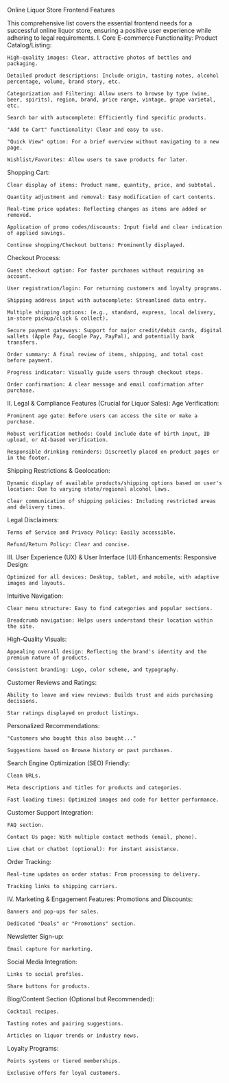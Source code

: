 Online Liquor Store Frontend Features

This comprehensive list covers the essential frontend needs for a successful online liquor store, ensuring a positive user experience while adhering to legal requirements.
I. Core E-commerce Functionality:
Product Catalog/Listing:

    High-quality images: Clear, attractive photos of bottles and packaging.

    Detailed product descriptions: Include origin, tasting notes, alcohol percentage, volume, brand story, etc.

    Categorization and Filtering: Allow users to browse by type (wine, beer, spirits), region, brand, price range, vintage, grape varietal, etc.

    Search bar with autocomplete: Efficiently find specific products.

    "Add to Cart" functionality: Clear and easy to use.

    "Quick View" option: For a brief overview without navigating to a new page.

    Wishlist/Favorites: Allow users to save products for later.

Shopping Cart:

    Clear display of items: Product name, quantity, price, and subtotal.

    Quantity adjustment and removal: Easy modification of cart contents.

    Real-time price updates: Reflecting changes as items are added or removed.

    Application of promo codes/discounts: Input field and clear indication of applied savings.

    Continue shopping/Checkout buttons: Prominently displayed.

Checkout Process:

    Guest checkout option: For faster purchases without requiring an account.

    User registration/login: For returning customers and loyalty programs.

    Shipping address input with autocomplete: Streamlined data entry.

    Multiple shipping options: (e.g., standard, express, local delivery, in-store pickup/click & collect).

    Secure payment gateways: Support for major credit/debit cards, digital wallets (Apple Pay, Google Pay, PayPal), and potentially bank transfers.

    Order summary: A final review of items, shipping, and total cost before payment.

    Progress indicator: Visually guide users through checkout steps.

    Order confirmation: A clear message and email confirmation after purchase.

II. Legal & Compliance Features (Crucial for Liquor Sales):
Age Verification:

    Prominent age gate: Before users can access the site or make a purchase.

    Robust verification methods: Could include date of birth input, ID upload, or AI-based verification.

    Responsible drinking reminders: Discreetly placed on product pages or in the footer.

Shipping Restrictions & Geolocation:

    Dynamic display of available products/shipping options based on user's location: Due to varying state/regional alcohol laws.

    Clear communication of shipping policies: Including restricted areas and delivery times.

Legal Disclaimers:

    Terms of Service and Privacy Policy: Easily accessible.

    Refund/Return Policy: Clear and concise.

III. User Experience (UX) & User Interface (UI) Enhancements:
Responsive Design:

    Optimized for all devices: Desktop, tablet, and mobile, with adaptive images and layouts.

Intuitive Navigation:

    Clear menu structure: Easy to find categories and popular sections.

    Breadcrumb navigation: Helps users understand their location within the site.

High-Quality Visuals:

    Appealing overall design: Reflecting the brand's identity and the premium nature of products.

    Consistent branding: Logo, color scheme, and typography.

Customer Reviews and Ratings:

    Ability to leave and view reviews: Builds trust and aids purchasing decisions.

    Star ratings displayed on product listings.

Personalized Recommendations:

    "Customers who bought this also bought..."

    Suggestions based on Browse history or past purchases.

Search Engine Optimization (SEO) Friendly:

    Clean URLs.

    Meta descriptions and titles for products and categories.

    Fast loading times: Optimized images and code for better performance.

Customer Support Integration:

    FAQ section.

    Contact Us page: With multiple contact methods (email, phone).

    Live chat or chatbot (optional): For instant assistance.

Order Tracking:

    Real-time updates on order status: From processing to delivery.

    Tracking links to shipping carriers.

IV. Marketing & Engagement Features:
Promotions and Discounts:

    Banners and pop-ups for sales.

    Dedicated "Deals" or "Promotions" section.

Newsletter Sign-up:

    Email capture for marketing.

Social Media Integration:

    Links to social profiles.

    Share buttons for products.

Blog/Content Section (Optional but Recommended):

    Cocktail recipes.

    Tasting notes and pairing suggestions.

    Articles on liquor trends or industry news.

Loyalty Programs:

    Points systems or tiered memberships.

    Exclusive offers for loyal customers.